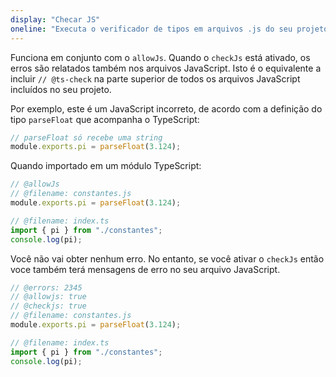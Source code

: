 ```yaml
---
display: "Checar JS"
oneline: "Executa o verificador de tipos em arquivos .js do seu projeto"
---
```


Funciona em conjunto com o `allowJs`. Quando o `checkJs` está ativado, os erros são relatados também nos arquivos JavaScript. Isto é
o equivalente a incluir `// @ts-check` na parte superior de todos os arquivos JavaScript incluídos no seu projeto.

Por exemplo, este é um JavaScript incorreto, de acordo com a definição do tipo `parseFloat` que acompanha o TypeScript:

```js
// parseFloat só recebe uma string
module.exports.pi = parseFloat(3.124);
```

Quando importado em um módulo TypeScript:

```ts twoslash
// @allowJs
// @filename: constantes.js
module.exports.pi = parseFloat(3.124);

// @filename: index.ts
import { pi } from "./constantes";
console.log(pi);
```

Você não vai obter nenhum erro. No entanto, se você ativar o `checkJs` então voce também terá mensagens de erro no seu arquivo JavaScript.

```ts twoslash
// @errors: 2345
// @allowjs: true
// @checkjs: true
// @filename: constantes.js
module.exports.pi = parseFloat(3.124);

// @filename: index.ts
import { pi } from "./constantes";
console.log(pi);
```
